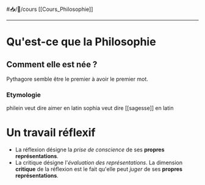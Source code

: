 #📥/📝/cours [[Cours_Philosophie]]   

---
# Qu'est-ce que la Philosophie
## Comment elle est née ?
Pythagore semble être le premier à avoir le premier mot. 
### Etymologie
philein veut dire aimer en latin
sophia veut dire [[sagesse]] en latin
# Un travail réflexif
- La réflexion désigne la *prise de conscience* de ses **propres représentations**.
- La critique désigne l'*évaluation des représentations*. La dimension **critique** de la réflexion est le fait qu'elle peut *juger* de ses **propres représentations**.